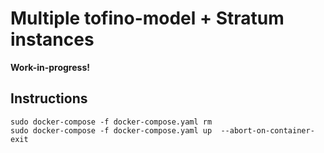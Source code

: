 # Multiple tofino-model + Stratum instances 

**Work-in-progress!**

## Instructions

```
sudo docker-compose -f docker-compose.yaml rm
sudo docker-compose -f docker-compose.yaml up  --abort-on-container-exit
```
